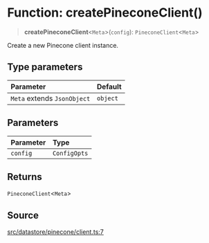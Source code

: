 # Function: createPineconeClient()

> **createPineconeClient**\<`Meta`\>(`config`): `PineconeClient`\<`Meta`\>

Create a new Pinecone client instance.

## Type parameters

| Parameter | Default |
| :------ | :------ |
| `Meta` extends `JsonObject` | `object` |

## Parameters

| Parameter | Type |
| :------ | :------ |
| `config` | `ConfigOpts` |

## Returns

`PineconeClient`\<`Meta`\>

## Source

[src/datastore/pinecone/client.ts:7](https://github.com/dexaai/llm-tools/blob/5a38bb8/src/datastore/pinecone/client.ts#L7)
